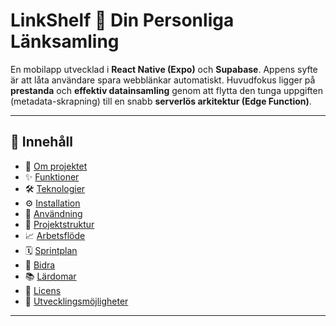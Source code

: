 # LinkShelf 🔗 Din Personliga Länksamling

En mobilapp utvecklad i **React Native (Expo)** och **Supabase**. Appens syfte är att låta användare spara webblänkar automatiskt. Huvudfokus ligger på **prestanda** och **effektiv datainsamling** genom att flytta den tunga uppgiften (metadata-skrapning) till en snabb **serverlös arkitektur (Edge Function)**.


---

## 📑 Innehåll
- 📖 [Om projektet](#-om-projektet)
- ✨ [Funktioner](#-funktioner)
- 🛠 [Teknologier](#-teknologier)
- ⚙️ [Installation](#-installation)
- 🚀 [Användning](#-användning)
- 📂 [Projektstruktur](#-projektstruktur)
- 📈 [Arbetsflöde](#-arbetsflöde)
- 🗓 [Sprintplan](#-sprintplan)
- 🤝 [Bidra](#-bidra)
- 📚 [Lärdomar](#-lärdomar)
- 📜 [Licens](#-licens)
- 🚀 [Utvecklingsmöjligheter](#-utvecklingsmöjligheter)

---
